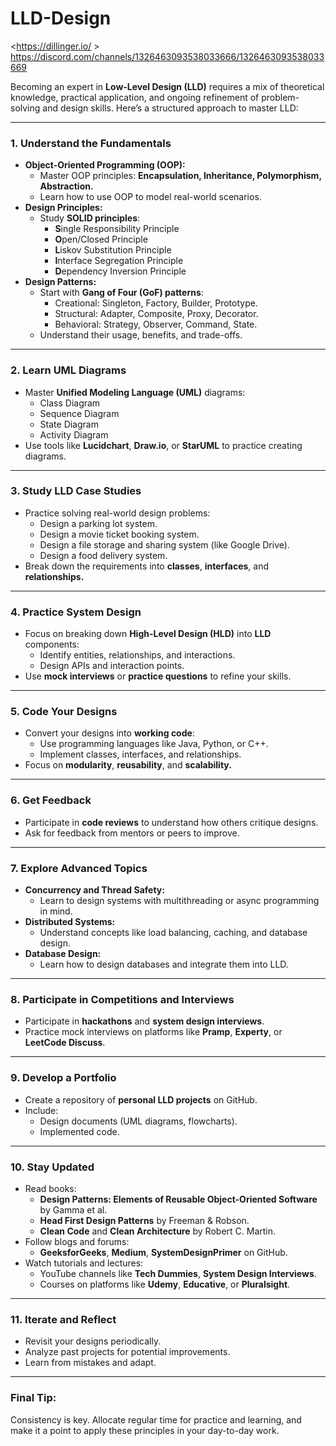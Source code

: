 # LLD-Design

<https://dillinger.io/ >
https://discord.com/channels/1326463093538033666/1326463093538033669 

Becoming an expert in **Low-Level Design (LLD)** requires a mix of theoretical knowledge, practical application, and ongoing refinement of problem-solving and design skills. Here’s a structured approach to master LLD:

---

### 1. **Understand the Fundamentals**
   - **Object-Oriented Programming (OOP):**
     - Master OOP principles: **Encapsulation, Inheritance, Polymorphism, Abstraction.**
     - Learn how to use OOP to model real-world scenarios.
   - **Design Principles:**
     - Study **SOLID principles**:
       - **S**ingle Responsibility Principle
       - **O**pen/Closed Principle
       - **L**iskov Substitution Principle
       - **I**nterface Segregation Principle
       - **D**ependency Inversion Principle
   - **Design Patterns:**
     - Start with **Gang of Four (GoF) patterns**:
       - Creational: Singleton, Factory, Builder, Prototype.
       - Structural: Adapter, Composite, Proxy, Decorator.
       - Behavioral: Strategy, Observer, Command, State.
     - Understand their usage, benefits, and trade-offs.

---

### 2. **Learn UML Diagrams**
   - Master **Unified Modeling Language (UML)** diagrams:
     - Class Diagram
     - Sequence Diagram
     - State Diagram
     - Activity Diagram
   - Use tools like **Lucidchart**, **Draw.io**, or **StarUML** to practice creating diagrams.

---

### 3. **Study LLD Case Studies**
   - Practice solving real-world design problems:
     - Design a parking lot system.
     - Design a movie ticket booking system.
     - Design a file storage and sharing system (like Google Drive).
     - Design a food delivery system.
   - Break down the requirements into **classes**, **interfaces**, and **relationships.**

---

### 4. **Practice System Design**
   - Focus on breaking down **High-Level Design (HLD)** into **LLD** components:
     - Identify entities, relationships, and interactions.
     - Design APIs and interaction points.
   - Use **mock interviews** or **practice questions** to refine your skills.

---

### 5. **Code Your Designs**
   - Convert your designs into **working code**:
     - Use programming languages like Java, Python, or C++.
     - Implement classes, interfaces, and relationships.
   - Focus on **modularity**, **reusability**, and **scalability.**

---

### 6. **Get Feedback**
   - Participate in **code reviews** to understand how others critique designs.
   - Ask for feedback from mentors or peers to improve.

---

### 7. **Explore Advanced Topics**
   - **Concurrency and Thread Safety:**
     - Learn to design systems with multithreading or async programming in mind.
   - **Distributed Systems:**
     - Understand concepts like load balancing, caching, and database design.
   - **Database Design:**
     - Learn how to design databases and integrate them into LLD.

---

### 8. **Participate in Competitions and Interviews**
   - Participate in **hackathons** and **system design interviews**.
   - Practice mock interviews on platforms like **Pramp**, **Experty**, or **LeetCode Discuss**.

---

### 9. **Develop a Portfolio**
   - Create a repository of **personal LLD projects** on GitHub.
   - Include:
     - Design documents (UML diagrams, flowcharts).
     - Implemented code.

---

### 10. **Stay Updated**
   - Read books:
     - **Design Patterns: Elements of Reusable Object-Oriented Software** by Gamma et al.
     - **Head First Design Patterns** by Freeman & Robson.
     - **Clean Code** and **Clean Architecture** by Robert C. Martin.
   - Follow blogs and forums:
     - **GeeksforGeeks**, **Medium**, **SystemDesignPrimer** on GitHub.
   - Watch tutorials and lectures:
     - YouTube channels like **Tech Dummies**, **System Design Interviews**.
     - Courses on platforms like **Udemy**, **Educative**, or **Pluralsight**.

---

### 11. **Iterate and Reflect**
   - Revisit your designs periodically.
   - Analyze past projects for potential improvements.
   - Learn from mistakes and adapt.

---

### Final Tip:
Consistency is key. Allocate regular time for practice and learning, and make it a point to apply these principles in your day-to-day work.
